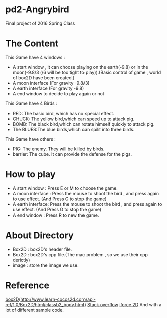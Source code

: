 # pd2-Angrybird
Final project of 2016 Spring Class

# The Content

This Game have 4 windows :
* A start window , it can choose playing on the earth(-9.8) or in the moon(-9.8/3 (/6 will be too tight to play)).(Basic control of game , world of box2D have been created.)
* A moon interface (For gravity -9.8/3)
* A earth interface (For gravity -9.8)
* A end window to decide to play again or not

This Game have 4 Birds :
* RED: The basic bird, which has no special effect.
* CHUCK: The yellow bird,which can speed up to attack pig.
* BOMB: The black bird,which can rotate himself quickly to attack pig.
* The BLUES:The blue birds,which can spilit into three birds.

This Game have others :
* PIG: The enemy. They will be killed by birds.
*  barrier: The cube. It can provide the defense for the pigs.

# How to play
* A start window : Press E or M to choose the game.
* A moon interface : Press the mouse to shoot the bird , and press again to use effect.
(And Press G to stop the game)
* A earth interface: Press the mouse to shoot the bird , and press again to use effect.
(And Press G to stop the game)
* A end window : Press R to new the game.


# About Directory 
  * Box2D : box2D's header file.
  * Box2D : box2D's cpp file.(The mac problem , so we use their cpp derictly)
  * image : store the image we use.

# Reference 
[box2D](http://box2d.org/)(http://www.learn-cocos2d.com/api-ref/1.0/Box2D/html/classb2_body.html)
[Stack overflow](http://stackoverflow.com)
[iforce 2D](http://www.iforce2d.net/b2dtut/bodies)
    And with a lot of different sample code.
